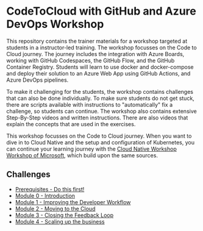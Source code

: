 # CodeToCloud with GitHub and Azure DevOps Workshop

This repository contains the trainer materials for a workshop targeted at students in a instructor-led training. The workshop focusses on the Code to Cloud journey. The journey includes the integration with Azure Boards, working with GitHub Codespaces, the GitHub Flow, and the GitHub Container Registry. Students will learn to use docker and docker-compose and deploy their solution to an Azure Web App using GitHub Actions, and Azure DevOps pipelines.

To make it challenging for the students, the workshop contains challenges that can also be done individually. To make sure students do not get stuck, there are scripts available with instructions to "automatically" fix a challenge, so students can continue. The workshop also contains extensive Step-By-Step videos and written instructions. There are also videos that explain the concepts that are used in the exercises.

This workshop focusses on the Code to Cloud journey. When you want to dive in to Cloud Native and the setup and configuration of Kubernetes, you can continue your learning journey with the [Cloud Native Workshop Workshop of Microsoft](https://github.com/microsoft/Cloud-Native-In-a-Day), which build upon the same sources. 

## Challenges

* [Prerequisites - Do this first!](Prerequisites/Readme.md)
* [Module 0 - Introduction](Module0-Introduction/Introduction.md)
* [Module 1 - Improving the Developer Workflow](Module1-ImprovingDeveloperFlow/ImprovingDeveloperWorkflow.md)
* [Module 2 - Moving to the Cloud](Module2-MovingToTheCloud/MovingToTheCloud.md)
* [Module 3 - Closing the Feedback Loop](Module3-ClosingTheFeedbackLoop/ClosingTheFeedbackloop.md)
* [Module 4 - Scaling up the business](Module4-ScalingUpTheBusiness/ScalingUpTheBusiness.md)
